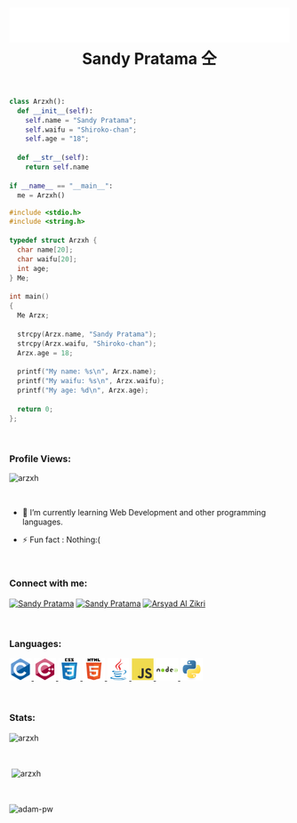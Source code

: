 <h1 align="center">
    <img src="./img.svg" alt="Sandy Pratama"/>
Sandy Pratama 仝
</h1>
<br>

```python
class Arzxh():
  def __init__(self):
    self.name = "Sandy Pratama";
    self.waifu = "Shiroko-chan";
    self.age = "18";
  
  def __str__(self):
    return self.name

if __name__ == "__main__":
  me = Arzxh()
```

```c
#include <stdio.h>
#include <string.h>

typedef struct Arzxh {
  char name[20];
  char waifu[20];
  int age;
} Me;

int main()
{
  Me Arzx;

  strcpy(Arzx.name, "Sandy Pratama");
  strcpy(Arzx.waifu, "Shiroko-chan");
  Arzx.age = 18;

  printf("My name: %s\n", Arzx.name);
  printf("My waifu: %s\n", Arzx.waifu);
  printf("My age: %d\n", Arzx.age);

  return 0;
};
```
<br>

<p align="right"> <h3>Profile Views:</h3> <img src="https://komarev.com/ghpvc/?username=arzxh&label=Profile%20views&color=0e75b6&style=flat"
    alt="arzxh" /> 
  </p>

<br>

- 🌱 I’m currently learning Web Development and other programming languages.

- ⚡ Fun fact : Nothing:(
<br>

<h3 align="left">Connect with me:</h3>
<p align="left">
  <a href="https://facebook.com/sndyzx" target="blank"><img align="center"
      src="https://raw.githubusercontent.com/rahuldkjain/github-profile-readme-generator/master/src/images/icons/Social/facebook.svg"
      alt="Sandy Pratama" height="30" width="40" /></a> 
  <a href="https://instagram.com/sndyzx_" target="blank"><img align="center"
      src="https://raw.githubusercontent.com/rahuldkjain/github-profile-readme-generator/master/src/images/icons/Social/instagram.svg"
      alt="Sandy Pratama" height="30" width="40" /></a> 
 <a href="https://twitter.com/sndyarz" target="blank"><img align="center"
      src="https://raw.githubusercontent.com/rahuldkjain/github-profile-readme-generator/master/src/images/icons/Social/twitter.svg"
      alt="Arsyad Al Zikri" height="30" width="40" /></a> 
</p>

<br>

<h3 align="left">Languages:</h3>
<p align="left"> <a href="https://www.cprogramming.com/" target="_blank"
    rel="noreferrer"> <img src="https://raw.githubusercontent.com/devicons/devicon/master/icons/c/c-original.svg"
      alt="c" width="40" height="40" /> </a> <a href="https://www.w3schools.com/cpp/" target="_blank" rel="noreferrer">
    <img src="https://raw.githubusercontent.com/devicons/devicon/master/icons/cplusplus/cplusplus-original.svg"
      alt="cplusplus" width="40" height="40" /> </a> <a href="https://www.w3schools.com/css/" target="_blank"
    rel="noreferrer"> <img
      src="https://raw.githubusercontent.com/devicons/devicon/master/icons/css3/css3-original-wordmark.svg" alt="css3"
      width="40" height="40" /> </a> <a href="https://www.w3.org/html/" target="_blank" rel="noreferrer"> <img
      src="https://raw.githubusercontent.com/devicons/devicon/master/icons/html5/html5-original-wordmark.svg"
      alt="html5" width="40" height="40" /> </a> <a href="https://www.java.com" target="_blank" rel="noreferrer"> <img
      src="https://raw.githubusercontent.com/devicons/devicon/master/icons/java/java-original.svg" alt="java" width="40"
      height="40" /> </a> <a href="https://developer.mozilla.org/en-US/docs/Web/JavaScript" target="_blank"
    rel="noreferrer"> <img
      src="https://raw.githubusercontent.com/devicons/devicon/master/icons/javascript/javascript-original.svg"
      alt="javascript" width="40" height="40" /> </a> <a href="https://nodejs.org" target="_blank" rel="noreferrer"> <img
      src="https://raw.githubusercontent.com/devicons/devicon/master/icons/nodejs/nodejs-original-wordmark.svg"
      alt="nodejs" width="40" height="40" /> </a> <a href="https://www.python.org" target="_blank" rel="noreferrer"> <img
      src="https://raw.githubusercontent.com/devicons/devicon/master/icons/python/python-original.svg" alt="python"
      width="40" height="40" /> </a> </p>

<br>

<h3>Stats:</h3>
<p><img align="center"
    src="https://github-readme-stats.vercel.app/api/top-langs?username=arzxh&show_icons=true&locale=en&bg_color=0d1117&text_color=ffffff&layout=compact"
    alt="arzxh" 
    bg_color=#808080/></p>

<br>
<p>&nbsp;<img align="center" src="https://github-readme-stats.vercel.app/api?username=arzxh&show_icons=true&locale=en&bg_color=0d1117&text_color=ffffff&repo=convoychat"
    alt="arzxh" /></p>

<br>
<p><img align="center" src="https://github-readme-streak-stats.herokuapp.com/?user=arzxh&theme=dark&background=0d1117&date_format=M%20j%5B%2C%20Y%5D" alt="adam-pw" /></p>

<!-- <br>
<h3>Trophies :-</h3>
<p align="left"> <a href="https://github.com/ryo-ma/github-profile-trophy"><img
      src="https://github-profile-trophy.vercel.app/?username=arzxh&bg_color=0d1117&text_color=ffffff" alt="arzxh" /></a> </p> -->
      
<p align="left"> <a href="https://twitter.com/" target="blank"><img
      src="https://img.shields.io/twitter/follow/?logo=twitter&style=for-the-badge" alt="" /></a> </p>
